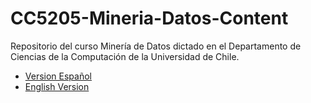 # CC5205-Mineria-Datos-Content

Repositorio del curso Minería de Datos dictado en el Departamento de Ciencias de la Computación de la Universidad de Chile. 

* [Version Español](./ESPAÑOL/) 
* [English Version](./ENGLISH/)
